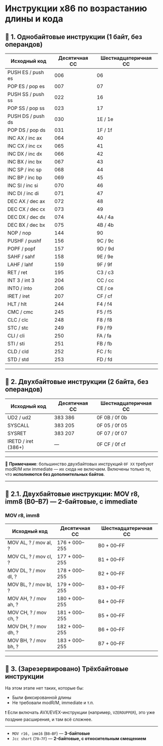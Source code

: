 # Инструкции x86 по возрастанию длины и кода

## 🧩 1. Однобайтовые инструкции (1 байт, без операндов)

| Исходный код           | Десятичная СС | Шестнадцатеричная CC |
|------------------------|----------------|------------------------|
| PUSH ES / push es      | 006            | 06                     |
| POP ES / pop es        | 007            | 07                     |
| PUSH SS / push ss      | 022            | 16                     |
| POP SS / pop ss        | 023            | 17                     |
| PUSH DS / push ds      | 030            | 1E / 1e                |
| POP DS / pop ds        | 031            | 1F / 1f                |
| INC AX / inc ax        | 064            | 40                     |
| INC CX / inc cx        | 065            | 41                     |
| INC DX / inc dx        | 066            | 42                     |
| INC BX / inc bx        | 067            | 43                     |
| INC SP / inc sp        | 068            | 44                     |
| INC BP / inc bp        | 069            | 45                     |
| INC SI / inc si        | 070            | 46                     |
| INC DI / inc di        | 071            | 47                     |
| DEC AX / dec ax        | 072            | 48                     |
| DEC CX / dec cx        | 073            | 49                     |
| DEC DX / dec dx        | 074            | 4A / 4a                |
| DEC BX / dec bx        | 075            | 4B / 4b                |
| NOP / nop              | 144            | 90                     |
| PUSHF / pushf          | 156            | 9C / 9c                |
| POPF / popf            | 157            | 9D / 9d                |
| SAHF / sahf            | 158            | 9E / 9e                |
| LAHF / lahf            | 159            | 9F / 9f                |
| RET / ret              | 195            | C3 / c3                |
| INT 3 / int 3          | 204            | CC / cc                |
| INTO / into            | 206            | CE / ce                |
| IRET / iret            | 207            | CF / cf                |
| HLT / hlt              | 244            | F4 / f4                |
| CMC / cmc              | 245            | F5 / f5                |
| CLC / clc              | 248            | F8 / f8                |
| STC / stc              | 249            | F9 / f9                |
| CLI / cli              | 250            | FA / fa                |
| STI / sti              | 251            | FB / fb                |
| CLD / cld              | 252            | FC / fc                |
| STD / std              | 253            | FD / fd                |

---

## 🧩 2. Двухбайтовые инструкции (2 байта, без операндов)

| Исходный код           | Десятичная СС      | Шестнадцатеричная CC |
|------------------------|--------------------|------------------------|
| UD2 / ud2              | 383 386            | 0F 0B / 0f 0b          |
| SYSCALL                | 383 205            | 0F 05 / 0f 05          |
| SYSRET                 | 383 207            | 0F 07 / 0f 07          |
| IRETD / iret (386+)    | —                  | 0F CF / 0f cf          |

---

📌 **Примечание**: большинство двухбайтовых инструкций `0F XX` требуют modR/M или immediate — их сюда не включаем. Включены только те, что **исполняются без дополнительных байтов**.

---

## 🧩 2.1. Двухбайтовые инструкции: MOV r8, imm8 (B0–B7) — 2-байтовые, с immediate

### MOV r8, imm8

| Исходный код                    | Десятичная СС     | Шестнадцатеричная CC   |
|---------------------------------|-------------------|--------------------------|
| MOV AL, ? / mov al, ?           | 176 + 000–255     | B0 + 00–FF               |
| MOV CL, ? / mov cl, ?           | 177 + 000–255     | B1 + 00–FF               |
| MOV DL, ? / mov dl, ?           | 178 + 000–255     | B2 + 00–FF               |
| MOV BL, ? / mov bl, ?           | 179 + 000–255     | B3 + 00–FF               |
| MOV AH, ? / mov ah, ?           | 180 + 000–255     | B4 + 00–FF               |
| MOV CH, ? / mov ch, ?           | 181 + 000–255     | B5 + 00–FF               |
| MOV DH, ? / mov dh, ?           | 182 + 000–255     | B6 + 00–FF               |
| MOV BH, ? / mov bh, ?           | 183 + 000–255     | B7 + 00–FF               |

---

## 🧩 3. (Зарезервировано) Трёхбайтовые инструкции

На этом этапе нет таких, которые бы:

- Были фиксированной длины
- Не требовали modR/M, immediate и т.п.

❗ Если включать AVX/EVEX-инструкции (например, `VZEROUPPER`), это уже поздние расширения, и там всё сложнее.

---

- `MOV r16, imm16` (`B8–BF`) — **3-байтовые**
- `Jcc short` (`70–7F`) — **2-байтовые, с относительным смещением**
